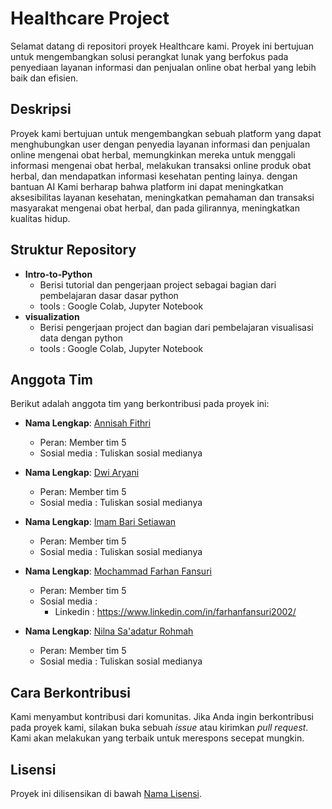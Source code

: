 # Healthcare Project

Selamat datang di repositori proyek Healthcare kami. Proyek ini bertujuan untuk mengembangkan solusi perangkat lunak yang berfokus pada penyediaan layanan informasi dan penjualan online obat herbal yang lebih baik dan efisien.

## Deskripsi

Proyek kami bertujuan untuk mengembangkan sebuah platform yang dapat menghubungkan user dengan penyedia layanan informasi dan penjualan online mengenai obat herbal, memungkinkan mereka untuk menggali informasi mengenai obat herbal, melakukan transaksi online produk obat herbal, dan mendapatkan informasi kesehatan penting lainya. dengan bantuan AI Kami berharap bahwa platform ini dapat meningkatkan aksesibilitas layanan kesehatan, meningkatkan pemahaman dan transaksi masyarakat mengenai obat herbal, dan pada gilirannya, meningkatkan kualitas hidup.

## Struktur Repository
- **Intro-to-Python**
  - Berisi tutorial dan pengerjaan project sebagai bagian dari pembelajaran dasar dasar python
  - tools : Google Colab, Jupyter Notebook
- **visualization**
  - Berisi pengerjaan project dan bagian dari pembelajaran visualisasi data  dengan python
  - tools : Google Colab, Jupyter Notebook

## Anggota Tim

Berikut adalah anggota tim yang berkontribusi pada proyek ini:

- **Nama Lengkap**: [Annisah Fithri](https://github.com/annisahfith)
  - Peran: Member tim 5
  - Sosial media : Tuliskan sosial medianya

- **Nama Lengkap**: [Dwi Aryani](https://github.com/dwiaryani2)
  - Peran: Member tim 5
  - Sosial media : Tuliskan sosial medianya

- **Nama Lengkap**: [Imam Bari Setiawan](https://github.com/barisetiawan51)
  - Peran: Member tim 5
  - Sosial media : Tuliskan sosial medianya

- **Nama Lengkap**: [Mochammad Farhan Fansuri](https://github.com/FarhanFansuri)
  - Peran: Member tim 5
  - Sosial media :
    - Linkedin : https://www.linkedin.com/in/farhanfansuri2002/
- **Nama Lengkap**: [Nilna Sa'adatur Rohmah](https://github.com/Nilna12)
  - Peran: Member tim 5
  - Sosial media : Tuliskan sosial medianya

## Cara Berkontribusi

Kami menyambut kontribusi dari komunitas. Jika Anda ingin berkontribusi pada proyek kami, silakan buka sebuah *issue* atau kirimkan *pull request*. Kami akan melakukan yang terbaik untuk merespons secepat mungkin.

## Lisensi

Proyek ini dilisensikan di bawah [Nama Lisensi](link-lisensi).

